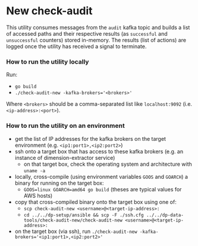 New check-audit
==================

This utility consumes messages from the `audit` kafka topic and builds a
list of accessed paths and their respective results (as `successful` and `unsuccessful`
counters) stored in-memory. The results (list of actions) are logged once the
utility has received a signal to terminate.

### How to run the utility locally

Run:
- `go build`
- `./check-audit-new -kafka-brokers='<brokers>'`

Where `<brokers>` should be a comma-separated list like `localhost:9092` (i.e. `<ip-address>:<port>`).

### How to run the utility on an environment

- get the list of IP addresses for the kafka brokers on the target environment (e.g. `<ip1:port1>,<ip2:port2>`)
- ssh onto a target box that has access to these kafka brokers (e.g. an instance of dimension-extractor service)
  - on that target box, check the operating system and architecture with `uname -a`
- locally, cross-compile (using environment variables `GOOS` and `GOARCH`) a binary for running on the target box:
  - `GOOS=linux GOARCH=amd64 go build` (theses are typical values for AWS hosts)
- copy that cross-compiled binary onto the target box using one of:
  - `scp check-audit-new <username>@<target-ip-address>:`
  - `cd ../../dp-setup/ansible && scp -F ./ssh.cfg ../../dp-data-tools/check-audit-new/check-audit-new <username>@<target-ip-address>:`
- on the target box (via ssh), run `./check-audit-new -kafka-brokers='<ip1:port1>,<ip2:port2>'`
